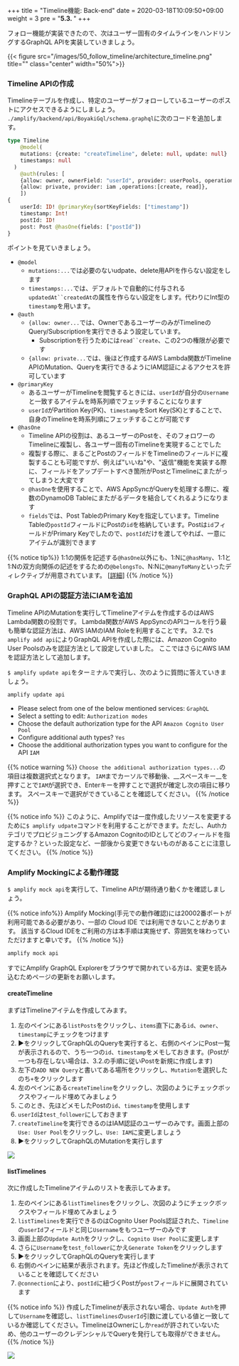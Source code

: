 +++
title = "Timeline機能: Back-end"
date = 2020-03-18T10:09:50+09:00
weight = 3
pre = "<b>5.3. </b>"
+++

フォロー機能が実装できたので、次はユーザー固有のタイムラインをハンドリングするGraphQL APIを実装していきましょう。

{{< figure src="/images/50_follow_timeline/architecture_timeline.png" title="" class="center" width="50%">}}

### Timeline APIの作成
Timelineテーブルを作成し、特定のユーザーがフォローしているユーザーのポストにアクセスできるようにしましょう。
`./amplify/backend/api/BoyakiGql/schema.graphql`に次のコードを追加します。

```graphql
type Timeline 
	@model(
    mutations: {create: "createTimeline", delete: null, update: null}
    timestamps: null
  )
	@auth(rules: [
    {allow: owner, ownerField: "userId", provider: userPools, operations:[read]},
    {allow: private, provider: iam ,operations:[create, read]},
	])
{
	userId: ID! @primaryKey(sortKeyFields: ["timestamp"])
	timestamp: Int!
	postId: ID!
	post: Post @hasOne(fields: ["postId"])
}
```

ポイントを見ていきましょう。

- `@model`
  - `mutations:...`では必要のないudpate、delete用APIを作らない設定をします
  - `timestamps:...`では、デフォルトで自動的に付与される`updatedAt``createdAt`の属性を作らない設定をします。代わりにInt型の`timestamp`を用います。
- `@auth`
  - `{allow: owner...`では、OwnerであるユーザーのみがTimelineのQuery/Subscriptionを実行できるよう設定しています。
    - Subscriptionを行うためには`read``create`、この2つの権限が必要です
  - `{allow: private...`では、後ほど作成するAWS Lambda関数がTimeline APIのMutation、Queryを実行できるようにIAM認証によるアクセスを許可しています
- `@primaryKey`
  - あるユーザーがTimelineを閲覧するときには、`userId`が自分の`Username`と一致するアイテムを時系列順でフェッチすることになります
  - `userId`がPartition Key(PK)、`timestamp`をSort Key(SK)とすることで、自身のTimelineを時系列順にフェッチすることが可能です
- `@hasOne`
  - Timeline APIの役割は、あるユーザーのPostを、そのフォロワーのTimelineに複製し、各ユーザー固有のTimelineを実現することでした
  - 複製する際に、まるごとPostのフィールドをTimelineのフィールドに複製することも可能ですが、例えば"いいね"や、"返信"機能を実装する際に、フィールドをアップデートすべき箇所がPostとTimelineにまたがってしまうと大変です
  - `@hasOne`を使用することで、AWS AppSyncがQueryを処理する際に、複数のDynamoDB Tableにまたがるデータを結合してくれるようになります
  - `fields`では、Post TableのPrimary Keyを指定しています。Timeline Tableの`postId`フィールドにPostの`id`を格納しています。Postは`id`フィールドがPrimary Keyでしたので、`postId`だけを渡してやれば、一意にアイテムが識別できます

{{% notice tip%}}
1:1の関係を記述する`@hasOne`以外にも、1:Nに`@hasMany`、1:1と1:Nの双方向関係の記述をするための`@belongsTo`、N:Nに`@manyToMany`といったディレクティブが用意されています。
[[詳細](https://docs.amplify.aws/cli/graphql/data-modeling/#setup-relationships-between-models)]
{{% /notice %}}

### GraphQL APIの認証方法にIAMを追加
Timeline APIのMutationを実行してTimelineアイテムを作成するのはAWS Lambda関数の役割です。
Lambda関数がAWS AppSyncのAPIコールを行う最も簡単な認証方法は、AWS IAMのIAM Roleを利用することです。
3.2.で`$ amplify add api`によりGraphQL APIを作成した際には、Amazon Cognito User Poolsのみを認証方法として設定していました。
ここではさらにAWS IAMを認証方法として追加します。

`$ amplify update api`をターミナルで実行し、次のように質問に答えていきましょう。

```bash
amplify update api
```

- Please select from one of the below mentioned services: `GraphQL`
- Select a setting to edit: `Authorization modes`
- Choose the default authorization type for the API `Amazon Cognito User Pool`
- Configure additional auth types? `Yes`
- Choose the additional authorization types you want to configure for the API `IAM`

{{% notice warning %}}
`Choose the additional authorization types...`の項目は複数選択式となります。
`IAM`までカーソルで移動後、__スペースキー__を押すことで`IAM`が選択でき、Enterキーを押すことで選択が確定し次の項目に移ります。
スペースキーで選択ができていることを確認してください。
{{% /notice %}}

{{% notice info %}}
このように、Amplifyでは一度作成したリソースを変更するために`$ amplify udpate`コマンドを利用することができます。ただし、AuthカテゴリでプロビジョニングするAmazon CognitoのIDとしてどのフィールドを指定するか？といった設定など、一部後から変更できないものがあることに注意してください。
{{% /notice %}}

### Amplify Mockingによる動作確認
`$ amplify mock api`を実行して、Timeline APIが期待通り動くかを確認しましょう。

{{% notice info%}}
Amplify Mocking(手元での動作確認)には20002番ポートが利用可能である必要があり、一部の Cloud IDE では利用できないことがあります。
該当するCloud IDEをご利用の方は本手順は実施せず、雰囲気を味わっていただけますと幸いです。
{{% /notice %}}

```bash
amplify mock api
```

すでにAmplify GraphQL Explorerをブラウザで開かれている方は、変更を読み込むためページの更新をお願いします。

#### createTimeline
まずはTimelineアイテムを作成してみます。

1. 左のペインにある`listPosts`をクリックし、`items`直下にある`id`、`owner`、`timestamp`にチェックをつけます
1. **▶︎**をクリックしてGraphQLのQueryを実行すると、右側のペインにPost一覧が表示されるので、うち一つの`id`、`timestamp`をメモしておきます。(Postが一つも存在しない場合は、3.2.の手順に従いPostを新規に作成します)
1. 左下の`ADD NEW Query`と書いてある場所をクリックし、`Mutation`を選択したのち`+`をクリックします
1. 左のペインにある`createTimeline`をクリックし、次図のようにチェックボックスやフィールド埋めてみましょう
  1. このとき、先ほどメモしたPostの`id`、`timestamp`を使用します
  1. `userId`は`test_follower`にしておきます
1. `createTimeline`を実行できるのはIAM認証のユーザーのみです。画面上部の`Use: User Pool`をクリックし、`Use: IAM`に変更しましょう
1. **▶︎**をクリックしてGraphQLのMutationを実行します

![](/images/50_follow_timeline/createTimeline.png)

#### listTimelines

次に作成したTimelineアイテムのリストを表示してみます。

1. 左のペインにある`listTimelines`をクリックし、次図のようにチェックボックスやフィールド埋めてみましょう
1. `listTimelines`を実行できるのはCognito User Pools認証された、`Timeline`の`userId`フィールドと同じ`Username`をもつユーザーのみです
  1. 画面上部の`Update Auth`をクリックし、`Cognito User Pool`に変更します
  1. さらに`Username`を`test_follower`にかえ`Generate Token`をクリックします
1. **▶︎**をクリックしてGraphQLのQueryを実行します
1. 右側のペインに結果が表示されます。先ほど作成したTimelineが表示されていることを確認してください
  1. `@connection`により、`postId`に紐づくPostが`post`フィールドに展開されています


{{% notice info %}}
作成したTimelineが表示されない場合、`Update Auth`を押して`Username`を確認し、`listTimelines`の`userId`引数に渡している値と一致しているか確認してください。TimelineはOwnerにしか`read`が許されていないため、他のユーザーのクレデンシャルでQueryを発行しても取得ができません。
{{% /notice %}}

![](/images/50_follow_timeline/listTimelines.png)